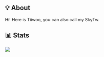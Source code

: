## 💡 About

Hi! Here is Tiiwoo, you can also call my SkyTw.

## 📊 Stats

![](https://github-readme-stats.vercel.app/api?username=Tiiwoo&show_icons=true&theme=tokyonight&include_all_commits=true&count_private=true)
